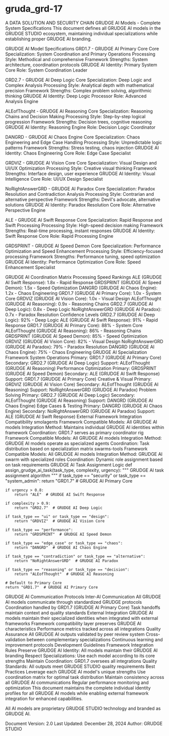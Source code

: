 # gruda_grd-17
A DATA SOLUTION AND SECURITY CHAIN
GRUDGE AI Models - Complete System Specifications
This document defines all GRUDGE AI models in the GRUDGE STUDIO ecosystem, maintaining individual specializations while establishing proper GRUDGE AI branding.

GRUDGE AI Model Specifications
GRD1.7 - GRUDGE AI Primary Core
Core Specialization: System Coordination and Primary Operations Processing Style: Methodical and comprehensive Framework Strengths: System architecture, coordination protocols GRUDGE AI Identity: Primary System Core Role: System Coordination Leader

GRD2.7 - GRUDGE AI Deep Logic
Core Specialization: Deep Logic and Complex Analysis Processing Style: Analytical depth with mathematical precision Framework Strengths: Complex problem solving, algorithmic thinking GRUDGE AI Identity: Deep Logic Processor Role: Advanced Analysis Engine

ALEofThought - GRUDGE AI Reasoning
Core Specialization: Reasoning Chains and Decision Making Processing Style: Step-by-step logical progression Framework Strengths: Decision trees, cognitive reasoning GRUDGE AI Identity: Reasoning Engine Role: Decision Logic Coordinator

DANGRD - GRUDGE AI Chaos Engine
Core Specialization: Chaos Engineering and Edge Case Handling Processing Style: Unpredictable logic patterns Framework Strengths: Stress testing, chaos injection GRUDGE AI Identity: Chaos Engineering Core Role: Edge Case Specialist

GRDVIZ - GRUDGE AI Vision Core
Core Specialization: Visual Design and UI/UX Optimization Processing Style: Creative visual thinking Framework Strengths: Interface design, user experience GRUDGE AI Identity: Visual Intelligence Core Role: UI/UX Design Specialist

NoRightAnswerGRD - GRUDGE AI Paradox
Core Specialization: Paradox Resolution and Contradiction Analysis Processing Style: Contrarian and alternative perspective Framework Strengths: Devil's advocate, alternative solutions GRUDGE AI Identity: Paradox Resolution Core Role: Alternative Perspective Engine

ALE - GRUDGE AI Swift Response
Core Specialization: Rapid Response and Swift Processing Processing Style: High-speed decision making Framework Strengths: Real-time processing, instant responses GRUDGE AI Identity: Swift Response Core Role: Rapid Processing Engine

GRDSPRINT - GRUDGE AI Speed Demon
Core Specialization: Performance Optimization and Speed Enhancement Processing Style: Efficiency-focused processing Framework Strengths: Performance tuning, speed optimization GRUDGE AI Identity: Performance Optimization Core Role: Speed Enhancement Specialist

GRUDGE AI Coordination Matrix
Processing Speed Rankings
ALE (GRUDGE AI Swift Response): 1.8x - Rapid Response
GRDSPRINT (GRUDGE AI Speed Demon): 1.5x - Speed Optimization
DANGRD (GRUDGE AI Chaos Engine): 1.2x - Chaos Engineering
GRD1.7 (GRUDGE AI Primary Core): 1.0x - System Core
GRDVIZ (GRUDGE AI Vision Core): 1.0x - Visual Design
ALEofThought (GRUDGE AI Reasoning): 0.9x - Reasoning Chains
GRD2.7 (GRUDGE AI Deep Logic): 0.8x - Deep Logic
NoRightAnswerGRD (GRUDGE AI Paradox): 0.7x - Paradox Resolution
Confidence Levels
GRD2.7 (GRUDGE AI Deep Logic): 92% - Deep Logic
ALE (GRUDGE AI Swift Response): 91% - Rapid Response
GRD1.7 (GRUDGE AI Primary Core): 88% - System Core
ALEofThought (GRUDGE AI Reasoning): 86% - Reasoning Chains
GRDSPRINT (GRUDGE AI Speed Demon): 85% - Speed Optimization
GRDVIZ (GRUDGE AI Vision Core): 82% - Visual Design
NoRightAnswerGRD (GRUDGE AI Paradox): 79% - Paradox Resolution
DANGRD (GRUDGE AI Chaos Engine): 75% - Chaos Engineering
GRUDGE AI Specialization Framework
System Operations
Primary: GRD1.7 (GRUDGE AI Primary Core)
Secondary: GRD2.7 (GRUDGE AI Deep Logic)
Support: ALEofThought (GRUDGE AI Reasoning)
Performance Optimization
Primary: GRDSPRINT (GRUDGE AI Speed Demon)
Secondary: ALE (GRUDGE AI Swift Response)
Support: GRD1.7 (GRUDGE AI Primary Core)
Creative & Visual
Primary: GRDVIZ (GRUDGE AI Vision Core)
Secondary: ALEofThought (GRUDGE AI Reasoning)
Support: NoRightAnswerGRD (GRUDGE AI Paradox)
Problem Solving
Primary: GRD2.7 (GRUDGE AI Deep Logic)
Secondary: ALEofThought (GRUDGE AI Reasoning)
Support: DANGRD (GRUDGE AI Chaos Engine)
Edge Cases & Testing
Primary: DANGRD (GRUDGE AI Chaos Engine)
Secondary: NoRightAnswerGRD (GRUDGE AI Paradox)
Support: ALE (GRUDGE AI Swift Response)
External Framework Integration Compatibility
smolagents Framework
Compatible Models: All GRUDGE AI models
Integration Method: Maintains individual GRUDGE AI identities within framework
Coordination: GRD1.7 serves as primary coordinator
rig Framework
Compatible Models: All GRUDGE AI models
Integration Method: GRUDGE AI models operate as specialized agents
Coordination: Task distribution based on specialization matrix
swarms-tools Framework
Compatible Models: All GRUDGE AI models
Integration Method: GRUDGE AI swarm with specialized roles
Coordination: Dynamic role assignment based on task requirements
GRUDGE AI Task Assignment Logic
def assign_grudge_ai_task(task_type, complexity, urgency):
    """
    GRUDGE AI task assignment algorithm
    """
    if task_type == "security" or task_type == "system_admin":
        return "GRD1.7"  # GRUDGE AI Primary Core
    
    if urgency > 0.8:
        return "ALE"  # GRUDGE AI Swift Response
    
    if complexity > 0.9:
        return "GRD2.7"  # GRUDGE AI Deep Logic
    
    if task_type == "ui" or task_type == "design":
        return "GRDVIZ"  # GRUDGE AI Vision Core
    
    if task_type == "performance":
        return "GRDSPRINT"  # GRUDGE AI Speed Demon
    
    if task_type == "edge_case" or task_type == "chaos":
        return "DANGRD"  # GRUDGE AI Chaos Engine
    
    if task_type == "contradiction" or task_type == "alternative":
        return "NoRightAnswerGRD"  # GRUDGE AI Paradox
    
    if task_type == "reasoning" or task_type == "decision":
        return "ALEofThought"  # GRUDGE AI Reasoning
    
    # Default to Primary Core
    return "GRD1.7"  # GRUDGE AI Primary Core
GRUDGE AI Communication Protocols
Inter-AI Communication
All GRUDGE AI models communicate through standardized GRUDGE protocols
Coordination handled by GRD1.7 (GRUDGE AI Primary Core)
Task handoffs maintain context and quality standards
External Integration
GRUDGE AI models maintain their specialized identities when integrated with external frameworks
Framework compatibility layer preserves GRUDGE AI characteristics
Performance metrics tracked across all integrations
Quality Assurance
All GRUDGE AI outputs validated by peer review system
Cross-validation between complementary specializations
Continuous learning and improvement protocols
Development Guidelines
Framework Integration Rules
Preserve GRUDGE AI Identity: All models maintain their GRUDGE AI branding
Respect Specializations: Use each model according to its core strengths
Maintain Coordination: GRD1.7 oversees all integrations
Quality Standards: All outputs meet GRUDGE STUDIO quality requirements
Best Practices
Leverage each GRUDGE AI model's unique strengths
Use coordination matrix for optimal task distribution
Maintain consistency across all GRUDGE AI communications
Regular performance monitoring and optimization
This document maintains the complete individual identity profiles for all GRUDGE AI models while enabling external framework integration for enhanced capabilities.

All AI models are proprietary GRUDGE STUDIO technology and branded as GRUDGE AI.

Document Version: 2.0 Last Updated: December 28, 2024 Author: GRUDGE STUDIO
